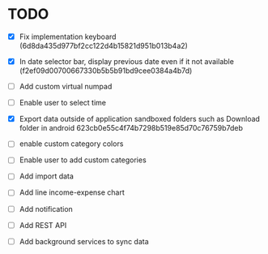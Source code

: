 # TODO

- [x] Fix implementation keyboard (6d8da435d977bf2cc122d4b15821d951b013b4a2)
- [x] In date selector bar, display previous date even if it not available (f2ef09d00700667330b5b5b91bd9cee0384a4b7d)
- [ ] Add custom virtual numpad
- [ ] Enable user to select time
- [x] Export data outside of application sandboxed folders such as Download folder in android 623cb0e55c4f74b7298b519e85d70c76759b7deb
- [ ] enable custom category colors
- [ ] Enable user to add custom categories
- [ ] Add import data
- [ ] Add line income-expense chart
- [ ] Add notification
- [ ] Add REST API
- [ ] Add background services to sync data

